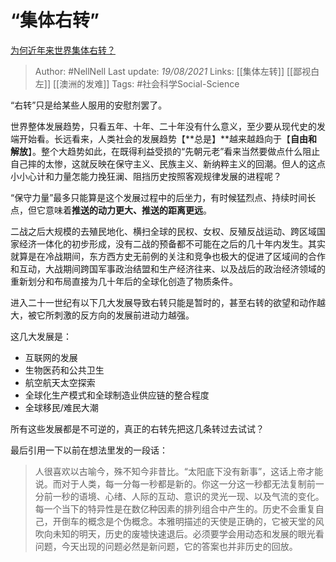 # “集体右转”
[为何近年来世界集体右转？](https://www.zhihu.com/question/48941008/answer/1294174946)


> Author: #NellNell 
Last update: *19/08/2021* 
Links: [[集体左转]] [[鄙视白左]] [[澳洲的发难]]
Tags: #社会科学Social-Science 

  

“右转”只是给某些人服用的安慰剂罢了。

世界整体发展趋势，只看五年、十年、二十年没有什么意义，至少要从现代史的发端开始看。长远看来，人类社会的发展趋势【**总是】**越来越趋向于【**自由和解放**】。整个大趋势如此，在既得利益受损的“先朝元老”看来当然要做点什么阻止自己摔的太惨，这就反映在保守主义、民族主义、新纳粹主义的回潮。但人的这点小小心计和力量怎能力挽狂澜、阻挡历史按照客观规律发展的进程呢？

“保守力量”最多只能算是这个发展过程中的后坐力，有时候猛烈点、持续时间长点，但它意味着**推送的动力更大、推送的距离更远**。

二战之后大规模的去殖民地化、横扫全球的民权、女权、反殖反战运动、跨区域国家经济一体化的初步形成，没有二战的预备都不可能在之后的几十年内发生。其实就算是在冷战期间，东方西方史无前例的关注和竞争也极大的促进了区域间的合作和互动，大战期间跨国军事政治结盟和生产经济往来、以及战后的政治经济领域的重新划分和布局直接为几十年后的全球化创造了物质条件。

进入二十一世纪有以下几大发展导致右转只能是暂时的，甚至右转的欲望和动作越大，被它所刺激的反方向的发展前进动力越强。

这几大发展是：

-   互联网的发展
-   生物医药和公共卫生
-   航空航天太空探索
-   全球化生产模式和全球制造业供应链的整合程度
-   全球移民/难民大潮

所有这些发展都是不可逆的，真正的右转先把这几条转过去试试？

最后引用一下以前在想法里发的一段话：

> 人很喜欢以古喻今，殊不知今非昔比。“太阳底下没有新事”，这话上帝才能说。而对于人类，每一分每一秒都是新的。你这一分这一秒都无法复制前一分前一秒的语境、心绪、人际的互动、意识的灵光一现、以及气流的变化。每一个当下的特异性是在数亿种因素的排列组合中产生的。历史不会重复自己，开倒车的概念是个伪概念。本雅明描述的天使是正确的，它被天堂的风吹向未知的明天，历史的废墟快速退后。必须要学会用动态和发展的眼光看问题，今天出现的问题必然是新问题，它的答案也并非历史的回放。